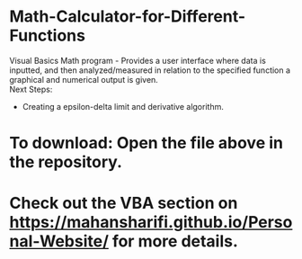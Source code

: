 # Math-Calculator-for-Different-Functions
Visual Basics Math program - Provides a user interface where data is inputted, and then analyzed/measured in relation to the specified function a graphical and numerical output is given. <br/>
Next Steps:
- Creating a epsilon-delta limit and derivative algorithm.
# To download: Open the file above in the repository.
# Check out the VBA section on https://mahansharifi.github.io/Personal-Website/ for more details.

